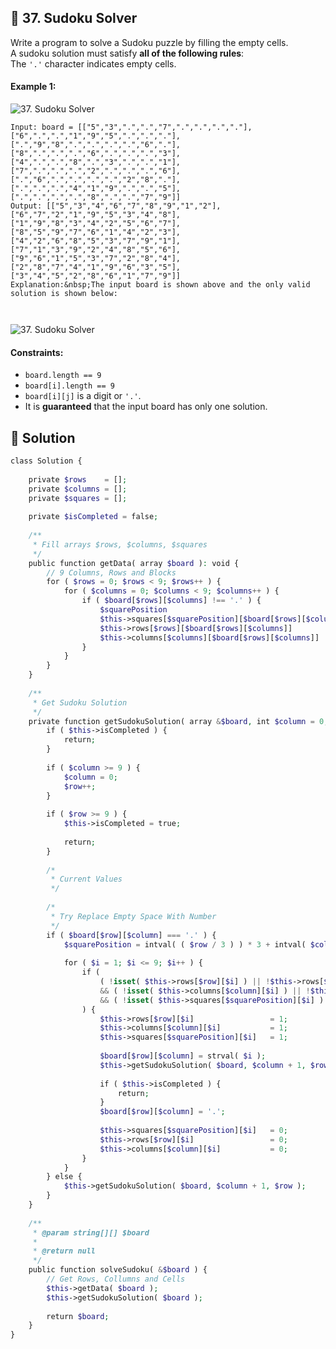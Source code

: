 ## 📝 37. Sudoku Solver  
Write a program to solve a Sudoku puzzle by filling the empty cells.  
A sudoku solution must satisfy **all of the following rules**:  
The `'.'` character indicates empty cells.  
     
  
#### Example 1:  
![37. Sudoku Solver](https://upload.wikimedia.org/wikipedia/commons/thumb/f/ff/Sudoku-by-L2G-20050714.svg/250px-Sudoku-by-L2G-20050714.svg.png)

```
Input: board = [["5","3",".",".","7",".",".",".","."],["6",".",".","1","9","5",".",".","."],[".","9","8",".",".",".",".","6","."],["8",".",".",".","6",".",".",".","3"],["4",".",".","8",".","3",".",".","1"],["7",".",".",".","2",".",".",".","6"],[".","6",".",".",".",".","2","8","."],[".",".",".","4","1","9",".",".","5"],[".",".",".",".","8",".",".","7","9"]]
Output: [["5","3","4","6","7","8","9","1","2"],["6","7","2","1","9","5","3","4","8"],["1","9","8","3","4","2","5","6","7"],["8","5","9","7","6","1","4","2","3"],["4","2","6","8","5","3","7","9","1"],["7","1","3","9","2","4","8","5","6"],["9","6","1","5","3","7","2","8","4"],["2","8","7","4","1","9","6","3","5"],["3","4","5","2","8","6","1","7","9"]]
Explanation:&nbsp;The input board is shown above and the only valid solution is shown below:



```
![37. Sudoku Solver](https://upload.wikimedia.org/wikipedia/commons/thumb/3/31/Sudoku-by-L2G-20050714_solution.svg/250px-Sudoku-by-L2G-20050714_solution.svg.png)
  
#### Constraints:  
+ `board.length == 9`  
+ `board[i].length == 9`  
+ `board[i][j]` is a digit or `'.'`.  
+ It is **guaranteed** that the input board has only one solution.  
  
## 📝 Solution 
```php  
class Solution {  
  
    private $rows    = [];  
    private $columns = [];  
    private $squares = [];  
  
    private $isCompleted = false;  
  
    /**  
     * Fill arrays $rows, $columns, $squares  
     */  
    public function getData( array $board ): void {  
        // 9 Columns, Rows and Blocks  
        for ( $rows = 0; $rows < 9; $rows++ ) {  
            for ( $columns = 0; $columns < 9; $columns++ ) {  
                if ( $board[$rows][$columns] !== '.' ) {  
                    $squarePosition                                          = intval( ( $rows / 3 ) ) * 3 + intval( $columns / 3 );  
                    $this->squares[$squarePosition][$board[$rows][$columns]] = 1;  
                    $this->rows[$rows][$board[$rows][$columns]]              = 1;  
                    $this->columns[$columns][$board[$rows][$columns]]        = 1;  
                }  
            }  
        }  
    }  
  
    /**  
     * Get Sudoku Solution  
     */  
    private function getSudokuSolution( array &$board, int $column = 0, int $row = 0 ): void {  
        if ( $this->isCompleted ) {  
            return;  
        }  
  
        if ( $column >= 9 ) {  
            $column = 0;  
            $row++;  
        }  
  
        if ( $row >= 9 ) {  
            $this->isCompleted = true;  
  
            return;  
        }  
  
        /*  
         * Current Values  
         */  
  
        /*  
         * Try Replace Empty Space With Number  
         */  
        if ( $board[$row][$column] === '.' ) {  
            $squarePosition = intval( ( $row / 3 ) ) * 3 + intval( $column / 3 );  
  
            for ( $i = 1; $i <= 9; $i++ ) {  
                if (  
                    ( !isset( $this->rows[$row][$i] ) || !$this->rows[$row][$i] )  
                    && ( !isset( $this->columns[$column][$i] ) || !$this->columns[$column][$i] )  
                    && ( !isset( $this->squares[$squarePosition][$i] ) || !$this->squares[$squarePosition][$i] )  
                ) {  
                    $this->rows[$row][$i]                 = 1;  
                    $this->columns[$column][$i]           = 1;  
                    $this->squares[$squarePosition][$i]   = 1;  
  
                    $board[$row][$column] = strval( $i );  
                    $this->getSudokuSolution( $board, $column + 1, $row );  
  
                    if ( $this->isCompleted ) {  
                        return;  
                    }  
                    $board[$row][$column] = '.';  
  
                    $this->squares[$squarePosition][$i]   = 0;  
                    $this->rows[$row][$i]                 = 0;  
                    $this->columns[$column][$i]           = 0;  
                }  
            }  
        } else {  
            $this->getSudokuSolution( $board, $column + 1, $row );  
        }  
    }  
  
    /**  
     * @param string[][] $board  
     *  
     * @return null  
     */  
    public function solveSudoku( &$board ) {  
        // Get Rows, Collumns and Cells  
        $this->getData( $board );  
        $this->getSudokuSolution( $board );  
  
        return $board;  
    }  
}  
``` 